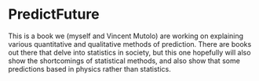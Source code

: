 # PredictFuture

This is a book we (myself and Vincent Mutolo) are working on explaining various quantitative and qualitative methods of prediction.  There are books out there that delve into statistics in society, but this one hopefully will also show the shortcomings of statistical methods, and also show that some predictions based in physics rather than statistics.  
